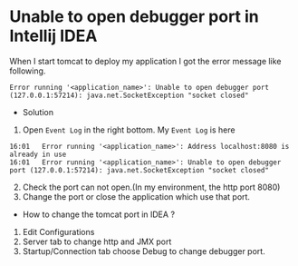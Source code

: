 # Unable to open debugger port in Intellij IDEA
When I start tomcat to deploy my application I got the error message like following.
```
Error running '<application_name>': Unable to open debugger port (127.0.0.1:57214): java.net.SocketException "socket closed"
``` 
* Solution

1. Open `Event Log` in the right bottom. My `Event Log` is here
```
16:01	Error running '<application_name>': Address localhost:8080 is already in use
16:01	Error running '<application_name>': Unable to open debugger port (127.0.0.1:57214): java.net.SocketException "socket closed"
```
2. Check the port can not open.(In my environment, the http port 8080)
3. Change the port or close the application which use that port.

* How to change the tomcat port in IDEA ?

1. Edit Configurations
2. Server tab to change http and JMX port
3. Startup/Connection tab choose Debug to change debugger port.